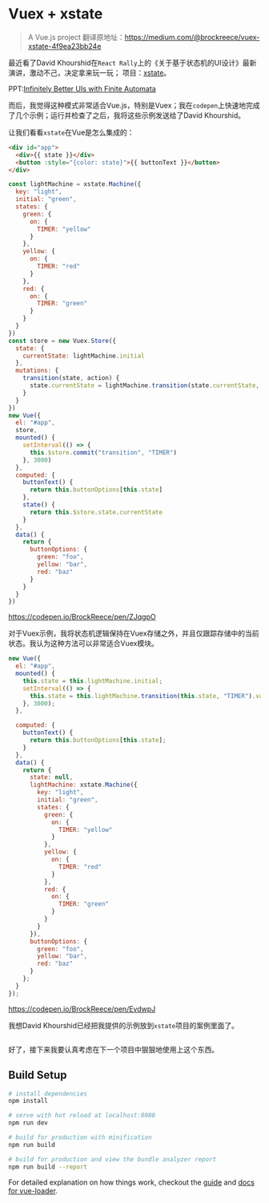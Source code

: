 
# Vuex + xstate

> A Vue.js project
>翻译原地址：https://medium.com/@brockreece/vuex-xstate-4f9ea23bb24e

最近看了David Khourshid在`React Rally`上的《关于基于状态机的UI设计》最新演讲，激动不己，决定拿来玩一玩；
项目：[xstate](https://github.com/davidkpiano/xstate)。

PPT:[Infinitely Better UIs with Finite Automata](http://slides.com/davidkhourshid/finite-state-machines#/)

而后，我觉得这种模式非常适合Vue.js，特别是Vuex；我在`codepen`上快速地完成了几个示例；运行并检查了之后，我将这些示例发送给了David Khourshid。

让我们看看`xstate`在Vue是怎么集成的：

```html
<div id="app">
  <div>{{ state }}</div>
  <button :style="{color: state}">{{ buttonText }}</button>
</div>
```

```js
const lightMachine = xstate.Machine({
  key: "light",
  initial: "green",
  states: {
    green: {
      on: {
        TIMER: "yellow"
      }
    },
    yellow: {
      on: {
        TIMER: "red"
      }
    },
    red: {
      on: {
        TIMER: "green"
      }
    }
  }
})
const store = new Vuex.Store({
  state: {
    currentState: lightMachine.initial
  },
  mutations: {
    transition(state, action) {
      state.currentState = lightMachine.transition(state.currentState, action).value
    }
  }
})
new Vue({
  el: "#app",
  store,
  mounted() {
    setInterval(() => {
      this.$store.commit("transition", "TIMER")
    }, 3000)
  },
  computed: {
    buttonText() {
      return this.buttonOptions[this.state]
    },
    state() {
      return this.$store.state.currentState
    }
  },
  data() {
    return {
      buttonOptions: {
        green: "foo",
        yellow: "bar",
        red: "baz"
      }
    }
  }
})

```

https://codepen.io/BrockReece/pen/ZJqgpO

对于Vuex示例，我将状态机逻辑保持在Vuex存储之外，并且仅跟踪存储中的当前状态。我认为这种方法可以非常适合Vuex模块。

```js
new Vue({
  el: "#app",
  mounted() {
    this.state = this.lightMachine.initial;
    setInterval(() => {
      this.state = this.lightMachine.transition(this.state, "TIMER").value;
    }, 3000);
  },

  computed: {
    buttonText() {
      return this.buttonOptions[this.state];
    }
  },
  data() {
    return {
      state: null,
      lightMachine: xstate.Machine({
        key: "light",
        initial: "green",
        states: {
          green: {
            on: {
              TIMER: "yellow"
            }
          },
          yellow: {
            on: {
              TIMER: "red"
            }
          },
          red: {
            on: {
              TIMER: "green"
            }
          }
        }
      }),
      buttonOptions: {
        green: "foo",
        yellow: "bar",
        red: "baz"
      }
    };
  }
});

```


https://codepen.io/BrockReece/pen/EvdwpJ

我想David Khourshid已经把我提供的示例放到`xstate`项目的案例里面了。

![]()

好了，接下来我要认真考虑在下一个项目中狠狠地使用上这个东西。


## Build Setup

``` bash
# install dependencies
npm install

# serve with hot reload at localhost:8080
npm run dev

# build for production with minification
npm run build

# build for production and view the bundle analyzer report
npm run build --report
```

For detailed explanation on how things work, checkout the [guide](http://vuejs-templates.github.io/webpack/) and [docs for vue-loader](http://vuejs.github.io/vue-loader).